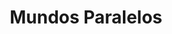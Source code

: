 ---
Numero: 163
title: Mundos Paralelos
Autor: Clifford D Simak
Co-autor: 
Ano-de-Publicacao: 1971
Titulo-original: Out of Their Minds
Tradutor: Eurico da Fonseca
Co-tradutor: 
Ano-de-edicao: 1969
alias: Clifford-D-Simak
Autor2-alias: 
Tradutor1-alias: Eurico-da-Fonseca
Tradutor2-alias: 
Titulo-link: 163-Mundos-Paralelos
Capa: Lima de Freitas
pags: 171
Capa-link: Lima-de-Freitas
---